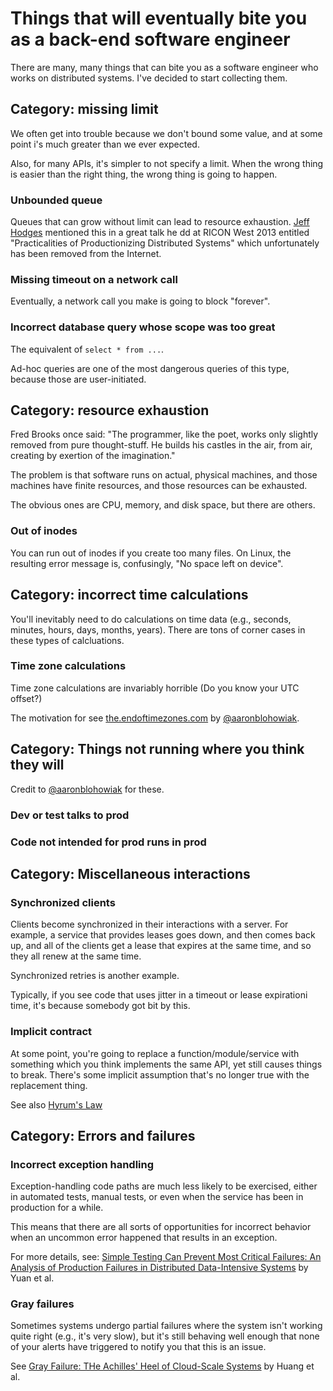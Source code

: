 # Things that will eventually bite you as a back-end software engineer

There are many, many things that can bite you as a software engineer who works
on distributed systems. I've decided to start collecting them.

## Category: missing limit

We often get into trouble because we don't bound some value, and at some point
i's much greater than we ever expected.

Also, for many APIs, it's simpler to not specify a limit. When the wrong
thing is easier than the right thing, the wrong thing is going to happen.

### Unbounded queue

Queues that can grow without limit can lead to resource exhaustion. [Jeff
Hodges](https://www.somethingsimilar.com/about) mentioned this in a great talk
he dd at RICON West 2013 entitled "Practicalities of Productionizing
Distributed Systems" which unfortunately has been removed from the Internet.

### Missing timeout on a network call

Eventually, a network call you make is going to block "forever".

### Incorrect database query whose scope was too great

The equivalent of `select * from ...`.

Ad-hoc queries are one of the most dangerous queries of this type, because those are user-initiated.


## Category: resource exhaustion

Fred Brooks once said: "The programmer, like the poet, works only slightly
removed from pure thought-stuff. He builds his castles in the air, from air,
creating by exertion of the imagination."

The problem is that software runs on actual, physical machines, and those
machines have finite resources, and those resources can be exhausted. 

The obvious ones are CPU, memory, and disk space, but there are others.

### Out of inodes

You can run out of inodes if you create too many files. On Linux,
the resulting error message is, confusingly, "No space left on device".

## Category: incorrect time calculations

You'll inevitably need to do calculations on time data (e.g., seconds, minutes,
hours, days, months, years). There are tons of corner cases in these types of
calcluations.

### Time zone calculations

Time zone calculations are invariably horrible (Do you know your UTC offset?)

The motivation for see [the.endoftimezones.com] by [@aaronblohowiak].

[the.endoftimezones.com]: http://the.endoftimezones.com/

[@aaronblohowiak]: https://twitter.com/aaronblohowiak

## Category: Things not running where you think they will

Credit to [@aaronblohowiak] for these.

### Dev or test talks to prod

### Code not intended for prod runs in prod

## Category: Miscellaneous interactions

### Synchronized clients

Clients become synchronized in their interactions with a server. For example, a
service that provides leases goes down, and then comes back up, and all of the
clients get a lease that expires at the same time, and so they all renew at the
same time.

Synchronized retries is another example.


Typically, if you see code that uses jitter in a timeout or lease expirationi
time, it's because somebody got bit by this.

### Implicit contract

At some point, you're going to replace a function/module/service with something which
you think implements the same API, yet still causes things to break. There's
some implicit assumption that's no longer true with the replacement thing.

See also [Hyrum's Law][hyrum]

[hyrum]: http://www.hyrumslaw.com/

## Category: Errors and failures

### Incorrect exception handling

Exception-handling code paths are much less likely to be exercised, either in
automated tests, manual tests, or even when the service has been in production
for a while.

This means that there are all sorts of opportunities for incorrect behavior
when an uncommon error happened that results in an exception.

For more details, see: [Simple Testing Can Prevent Most Critical Failures: An Analysis of Production Failures in Distributed Data-Intensive Systems][exception-paper]
by Yuan et al.

[exception-paper]: https://www.usenix.org/system/files/conference/osdi14/osdi14-paper-yuan.pdf

### Gray failures

Sometimes systems undergo partial failures where the system isn't working quite
right (e.g., it's very slow), but it's still behaving well enough that none of
your alerts have triggered to notify you that this is an issue.

See [Gray Failure: THe Achilles' Heel of Cloud-Scale Systems][gray-failure] by
Huang et al.

[gray-failure]: https://www.cs.jhu.edu/~huang/paper/grayfailure-hotos17.pdf



